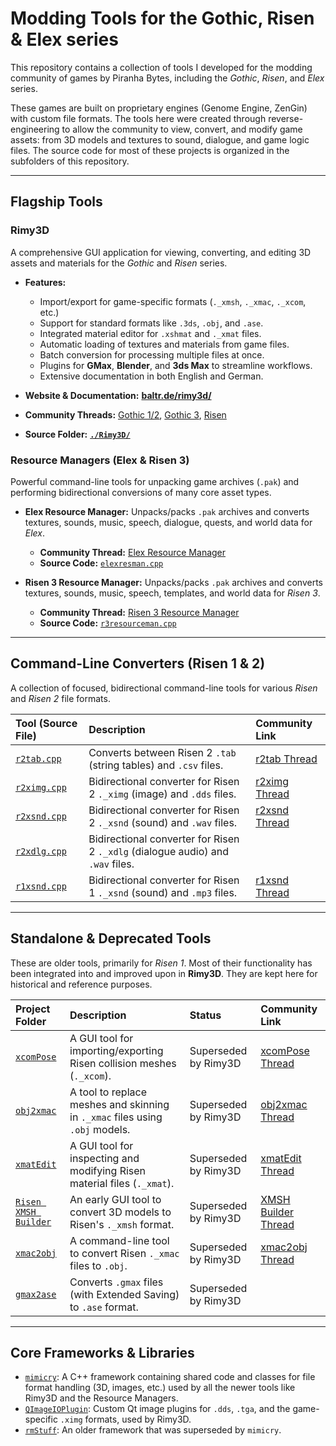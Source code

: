 # Modding Tools for the Gothic, Risen & Elex series

This repository contains a collection of tools I developed for the modding community of games by Piranha Bytes, including the *Gothic*, *Risen*, and *Elex* series.

These games are built on proprietary engines (Genome Engine, ZenGin) with custom file formats. The tools here were created through reverse-engineering to allow the community to view, convert, and modify game assets: from 3D models and textures to sound, dialogue, and game logic files. The source code for most of these projects is organized in the subfolders of this repository.

---

## Flagship Tools

### Rimy3D
A comprehensive GUI application for viewing, converting, and editing 3D assets and materials for the *Gothic* and *Risen* series.

*   **Features:**
    *   Import/export for game-specific formats (`._xmsh`, `._xmac`, `._xcom`, etc.)
    *   Support for standard formats like `.3ds`, `.obj`, and `.ase`.
    *   Integrated material editor for `.xshmat` and `._xmat` files.
    *   Automatic loading of textures and materials from game files.
    *   Batch conversion for processing multiple files at once.
    *   Plugins for **GMax**, **Blender**, and **3ds Max** to streamline workflows.
    *   Extensive documentation in both English and German.

*   **Website & Documentation:** **[baltr.de/rimy3d/](https://www.baltr.de/rimy3d/)**
*   **Community Threads:** [Gothic 1/2](https://forum.worldofplayers.de/forum/threads/1483556-Tool-Rimy3D), [Gothic 3](https://forum.worldofplayers.de/forum/threads/1483554-Tool-Rimy3D), [Risen](https://forum.worldofplayers.de/forum/threads/1483555-Tool-Rimy3D)
*   **Source Folder:** **[`./Rimy3D/`](./Rimy3D/)**

### Resource Managers (Elex & Risen 3)
Powerful command-line tools for unpacking game archives (`.pak`) and performing bidirectional conversions of many core asset types.

*   **Elex Resource Manager:** Unpacks/packs `.pak` archives and converts textures, sounds, music, speech, dialogue, quests, and world data for *Elex*.
    *   **Community Thread:** [Elex Resource Manager](https://forum.worldofplayers.de/forum/threads/1512504-tool-Elex-Resource-Manager)
    *   **Source Code:** [`elexresman.cpp`](./mimicry/source/MimicryApp/elexresman.cpp)

*   **Risen 3 Resource Manager:** Unpacks/packs `.pak` archives and converts textures, sounds, music, speech, templates, and world data for *Risen 3*.
    *   **Community Thread:** [Risen 3 Resource Manager](https://forum.worldofplayers.de/forum/threads/1381917-tool-Risen-3-Resource-Manager)
    *   **Source Code:** [`r3resourceman.cpp`](./mimicry/source/MimicryApp/r3resourceman.cpp)

---

## Command-Line Converters (Risen 1 & 2)

A collection of focused, bidirectional command-line tools for various *Risen* and *Risen 2* file formats.

| Tool (Source File) | Description | Community Link |
| :--- | :--- | :--- |
| [`r2tab.cpp`](./mimicry/source/MimicryApp/r2tab.cpp) | Converts between Risen 2 `.tab` (string tables) and `.csv` files. | [r2tab Thread](https://forum.worldofplayers.de/forum/threads/1142441-tool-r2tab) |
| [`r2ximg.cpp`](./mimicry/source/MimicryApp/r2ximg.cpp) | Bidirectional converter for Risen 2 `._ximg` (image) and `.dds` files. | [r2ximg Thread](https://forum.worldofplayers.de/forum/threads/1141103-tool-r2ximg) |
| [`r2xsnd.cpp`](./mimicry/source/MimicryApp/r2xsnd.cpp) | Bidirectional converter for Risen 2 `._xsnd` (sound) and `.wav` files. | [r2xsnd Thread](https://forum.worldofplayers.de/forum/threads/1141873-tool-r2xsnd) |
| [`r2xdlg.cpp`](./mimicry/source/MimicryApp/r2xdlg.cpp) | Bidirectional converter for Risen 2 `._xdlg` (dialogue audio) and `.wav` files. | |
| [`r1xsnd.cpp`](./mimicry/source/MimicryApp/r1xsnd.cpp) | Bidirectional converter for Risen 1 `._xsnd` (sound) and `.mp3` files. | [r1xsnd Thread](https://forum.worldofplayers.de/forum/threads/1482584-tool-r1xsnd) |

---

## Standalone & Deprecated Tools

These are older tools, primarily for *Risen 1*. Most of their functionality has been integrated into and improved upon in **Rimy3D**. They are kept here for historical and reference purposes.

| Project Folder | Description | Status | Community Link |
| :--- | :--- | :--- | :--- |
| [`xcomPose`](./xcomPose/) | A GUI tool for importing/exporting Risen collision meshes (`._xcom`). | Superseded by Rimy3D | [xcomPose Thread](https://forum.worldofplayers.de/forum/threads/971037-tool-xcomPose) |
| [`obj2xmac`](./obj2xmac/) | A tool to replace meshes and skinning in `._xmac` files using `.obj` models. | Superseded by Rimy3D | [obj2xmac Thread](https://forum.worldofplayers.de/forum/threads/952889-tool-obj2xmac) |
| [`xmatEdit`](./xmatEdit/) | A GUI tool for inspecting and modifying Risen material files (`._xmat`). | Superseded by Rimy3D | [xmatEdit Thread](https://forum.worldofplayers.de/forum/threads/952888-tool-xmatEdit) |
| [`Risen XMSH Builder`](./Risen%20XMSH%20Builder/) | An early GUI tool to convert 3D models to Risen's `._xmsh` format. | Superseded by Rimy3D | [XMSH Builder Thread](https://forum.worldofplayers.de/forum/threads/751486-RELEASE-Risen-XMSH-Builder) |
| [`xmac2obj`](./xmac2obj/) | A command-line tool to convert Risen `._xmac` files to `.obj`. | Superseded by Rimy3D | [xmac2obj Thread](https://forum.worldofplayers.de/forum/threads/852455-Tool-xmac2obj) |
| [`gmax2ase`](./gmax2ase/) | Converts `.gmax` files (with Extended Saving) to `.ase` format. | Superseded by Rimy3D | |

---

## Core Frameworks & Libraries

*   [`mimicry`](./mimicry/): A C++ framework containing shared code and classes for file format handling (3D, images, etc.) used by all the newer tools like Rimy3D and the Resource Managers.
*   [`QImageIOPlugin`](./QImageIOPlugin/): Custom Qt image plugins for `.dds`, `.tga`, and the game-specific `.ximg` formats, used by Rimy3D.
*   [`rmStuff`](./rmStuff/): An older framework that was superseded by `mimicry`.
